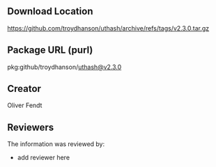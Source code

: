 ## Download Location

https://github.com/troydhanson/uthash/archive/refs/tags/v2.3.0.tar.gz

## Package URL (purl)

pkg:github/troydhanson/uthash@v2.3.0

## Creator

Oliver Fendt

## Reviewers

The information was reviewed by:

* add reviewer here
